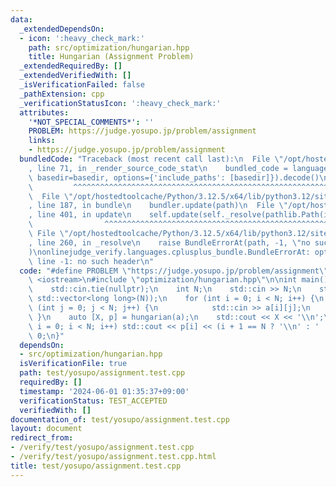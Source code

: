 ```yaml
---
data:
  _extendedDependsOn:
  - icon: ':heavy_check_mark:'
    path: src/optimization/hungarian.hpp
    title: Hungarian (Assignment Problem)
  _extendedRequiredBy: []
  _extendedVerifiedWith: []
  _isVerificationFailed: false
  _pathExtension: cpp
  _verificationStatusIcon: ':heavy_check_mark:'
  attributes:
    '*NOT_SPECIAL_COMMENTS*': ''
    PROBLEM: https://judge.yosupo.jp/problem/assignment
    links:
    - https://judge.yosupo.jp/problem/assignment
  bundledCode: "Traceback (most recent call last):\n  File \"/opt/hostedtoolcache/Python/3.12.5/x64/lib/python3.12/site-packages/onlinejudge_verify/documentation/build.py\"\
    , line 71, in _render_source_code_stat\n    bundled_code = language.bundle(stat.path,\
    \ basedir=basedir, options={'include_paths': [basedir]}).decode()\n          \
    \         ^^^^^^^^^^^^^^^^^^^^^^^^^^^^^^^^^^^^^^^^^^^^^^^^^^^^^^^^^^^^^^^^^^^^^^^^^^^^^^^^^\n\
    \  File \"/opt/hostedtoolcache/Python/3.12.5/x64/lib/python3.12/site-packages/onlinejudge_verify/languages/cplusplus.py\"\
    , line 187, in bundle\n    bundler.update(path)\n  File \"/opt/hostedtoolcache/Python/3.12.5/x64/lib/python3.12/site-packages/onlinejudge_verify/languages/cplusplus_bundle.py\"\
    , line 401, in update\n    self.update(self._resolve(pathlib.Path(included), included_from=path))\n\
    \                ^^^^^^^^^^^^^^^^^^^^^^^^^^^^^^^^^^^^^^^^^^^^^^^^^^^^^^^^^\n \
    \ File \"/opt/hostedtoolcache/Python/3.12.5/x64/lib/python3.12/site-packages/onlinejudge_verify/languages/cplusplus_bundle.py\"\
    , line 260, in _resolve\n    raise BundleErrorAt(path, -1, \"no such header\"\
    )\nonlinejudge_verify.languages.cplusplus_bundle.BundleErrorAt: optimization/hungarian.hpp:\
    \ line -1: no such header\n"
  code: "#define PROBLEM \"https://judge.yosupo.jp/problem/assignment\"\n\n#include\
    \ <iostream>\n#include \"optimization/hungarian.hpp\"\n\nint main() {\n    std::ios::sync_with_stdio(false);\n\
    \    std::cin.tie(nullptr);\n    int N;\n    std::cin >> N;\n    std::vector a(N,\
    \ std::vector<long long>(N));\n    for (int i = 0; i < N; i++) {\n        for\
    \ (int j = 0; j < N; j++) {\n            std::cin >> a[i][j];\n        }\n   \
    \ }\n    auto [X, p] = hungarian(a);\n    std::cout << X << '\\n';\n    for (int\
    \ i = 0; i < N; i++) std::cout << p[i] << (i + 1 == N ? '\\n' : ' ');\n    return\
    \ 0;\n}"
  dependsOn:
  - src/optimization/hungarian.hpp
  isVerificationFile: true
  path: test/yosupo/assignment.test.cpp
  requiredBy: []
  timestamp: '2024-06-01 01:35:37+09:00'
  verificationStatus: TEST_ACCEPTED
  verifiedWith: []
documentation_of: test/yosupo/assignment.test.cpp
layout: document
redirect_from:
- /verify/test/yosupo/assignment.test.cpp
- /verify/test/yosupo/assignment.test.cpp.html
title: test/yosupo/assignment.test.cpp
---
```

